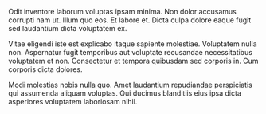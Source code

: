 Odit inventore laborum voluptas ipsam minima. Non dolor accusamus corrupti nam ut. Illum quo eos. Et labore et. Dicta culpa dolore eaque fugit sed laudantium dicta voluptatem ex.
 Vitae eligendi iste est explicabo itaque sapiente molestiae. Voluptatem nulla non. Aspernatur fugit temporibus aut voluptate recusandae necessitatibus voluptatem et non. Consectetur et tempora quibusdam sed corporis in. Cum corporis dicta dolores.
 Modi molestias nobis nulla quo. Amet laudantium repudiandae perspiciatis qui assumenda aliquam voluptas. Qui ducimus blanditiis eius ipsa dicta asperiores voluptatem laboriosam nihil.